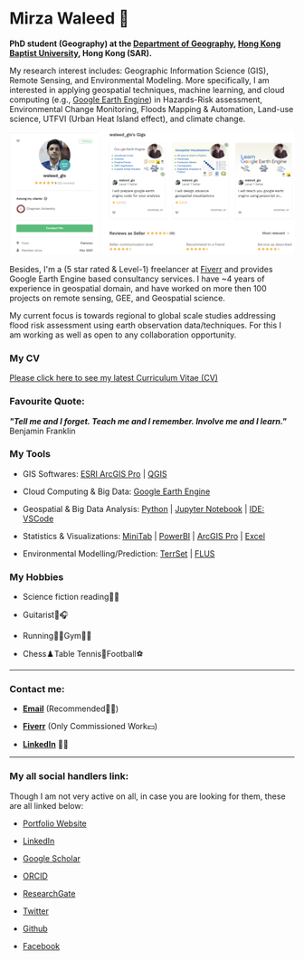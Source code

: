 # Mirza Waleed 🙂

**PhD student (Geography) at the [Department of Geography](https://geog.hkbu.edu.hk/), [Hong Kong Baptist University](https://www.hkbu.edu.hk/), Hong Kong (SAR).**

My research interest includes: Geographic Information Science (GIS), Remote Sensing, and Environmental Modeling. More specifically, I am interested in applying geospatial techniques, machine learning, and cloud computing (e.g., [Google Earth Engine](https://earthengine.google.com/)) in Hazards-Risk assessment, Environmental Change Monitoring, Floods Mapping & Automation, Land-use science, UTFVI (Urban Heat Island effect), and climate change.

![Fiverr Profile](images/img3.png)

Besides, I'm a (5 star rated & Level-1) freelancer at [Fiverr](https://www.fiverr.com/waleed_gis) and provides Google Earth Engine based consultancy services. I have ~4 years of experience in geospatial domain, and have worked on more then 100 projects on remote sensing, GEE, and Geospatial science.

My current focus is towards regional to global scale studies addressing flood risk assessment using earth observation data/techniques. For this I am working as well as open to any collaboration opportunity.

### My CV

[Please click here to see my latest Curriculum Vitae (CV)](https://docs.google.com/document/d/13GLP07Pf3v0wtLR_83CMhWWtQDfs1dA_/edit?usp=sharing&ouid=109721459328499548106&rtpof=true&sd=true)

### Favourite Quote:

**_"Tell me and I forget. Teach me and I remember. Involve me and I learn."_** Benjamin Franklin

### My Tools

- GIS Softwares: [ESRI ArcGIS Pro](https://www.esri.com/en-us/arcgis/products/arcgis-pro/overview) | [QGIS](https://qgis.org/en/site/) 

- Cloud Computing & Big Data: [Google Earth Engine](https://earthengine.google.com/)

- Geospatial & Big Data Analysis: [Python](https://docs.conda.io/en/latest/miniconda.html) | [Jupyter Notebook](https://jupyter.org/) | [IDE: VSCode](https://code.visualstudio.com/)

- Statistics & Visualizations: [MiniTab](https://www.minitab.com/en-us/) | [PowerBI](https://powerbi.microsoft.com/en-au/) | [ArcGIS Pro](https://www.esri.com/en-us/arcgis/products/arcgis-pro/overview) | [Excel](https://www.microsoft.com/en-ww/microsoft-365/excel)

- Environmental Modelling/Prediction: [TerrSet](https://clarklabs.org/terrset/) | [FLUS](https://www.geosimulation.cn/FLUS.html)

### My Hobbies

- Science fiction reading📖🔭

- Guitarist🎸🎧

- Running🏃‍♂️Gym🏋️‍♂️

- Chess♟️Table Tennis🏓Football⚽ 

---

### Contact me:

- [**Email**](mailto:waleedgeo@outlook.com) (Recommended✍🏻)

- [**Fiverr**](https://www.fiverr.com/waleed_gis) (Only Commissioned Work💵)

- [**LinkedIn**](https://www.linkedin.com/in/mirzawaleed197) 🧑‍🔬


---

### My all social handlers link:
Though I am not very active on all, in case you are looking for them, these are all linked below:

- [Portfolio Website](https://waleedgeo.github.io/)

- [LinkedIn](https://www.linkedin.com/in/waleedgeo/)

- [Google Scholar](https://scholar.google.com/citations?user=mx4VhG4AAAAJ&hl=en)

- [ORCID](https://orcid.org/0000-0003-0006-2490)

- [ResearchGate](https://www.researchgate.net/profile/Mirza-Waleed)

- [Twitter](https://twitter.com/mwaleedgeo)

- [Github](https://github.com/waleedgeo)

- [Facebook](https://web.facebook.com/mwaleedgeo/)


